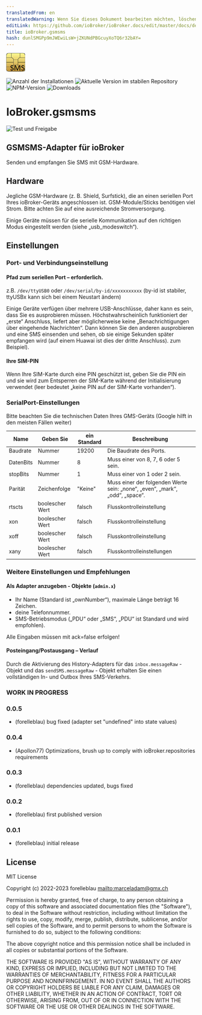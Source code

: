 ```yaml
---
translatedFrom: en
translatedWarning: Wenn Sie dieses Dokument bearbeiten möchten, löschen Sie bitte das Feld "translationsFrom". Andernfalls wird dieses Dokument automatisch erneut übersetzt
editLink: https://github.com/ioBroker/ioBroker.docs/edit/master/docs/de/adapterref/iobroker.gsmsms/README.md
title: ioBroker.gsmsms
hash: dunlSMGPp9mJWEwiLsW+jZKUNdPBGcuyXoTQ6r32bAY=
---
```

![Logo](../../../en/adapterref/iobroker.gsmsms/admin/gsmsms.png)

![Anzahl der Installationen](https://iobroker.live/badges/gsmsms-installed.svg)
![Aktuelle Version im stabilen Repository](https://iobroker.live/badges/gsmsms-stable.svg)
![NPM-Version](https://img.shields.io/npm/v/iobroker.gsmsms.svg)
![Downloads](https://img.shields.io/npm/dm/iobroker.gsmsms.svg)

# IoBroker.gsmsms
![Test und Freigabe](https://github.com/forelleblau/ioBroker.gsmsms/workflows/Test%20and%20Release/badge.svg)

## GSMSMS-Adapter für ioBroker
Senden und empfangen Sie SMS mit GSM-Hardware.

## Hardware
Jegliche GSM-Hardware (z. B. Shield, Surfstick), die an einen seriellen Port Ihres ioBroker-Geräts angeschlossen ist.
GSM-Module/Sticks benötigen viel Strom. Bitte achten Sie auf eine ausreichende Stromversorgung.

Einige Geräte müssen für die serielle Kommunikation auf den richtigen Modus eingestellt werden (siehe „usb_modeswitch“).

## Einstellungen
### Port- und Verbindungseinstellung
#### Pfad zum seriellen Port – erforderlich.
z.B. `/dev/ttyUSB0` oder `/dev/serial/by-id/xxxxxxxxxxx` (by-id ist stabiler, ttyUSBx kann sich bei einem Neustart ändern)

Einige Geräte verfügen über mehrere USB-Anschlüsse, daher kann es sein, dass Sie es ausprobieren müssen. Höchstwahrscheinlich funktioniert der „erste“ Anschluss, liefert aber möglicherweise keine „Benachrichtigungen über eingehende Nachrichten“. Dann können Sie den anderen ausprobieren und eine SMS einsenden und sehen, ob sie einige Sekunden später empfangen wird (auf einem Huawai ist dies der dritte Anschluss). zum Beispiel).

#### Ihre SIM-PIN
Wenn Ihre SIM-Karte durch eine PIN geschützt ist, geben Sie die PIN ein und sie wird zum Entsperren der SIM-Karte während der Initialisierung verwendet (leer bedeutet „keine PIN auf der SIM-Karte vorhanden“).

<!--

#### Verbindungsmodus
##### Immer offen
Öffnet eine Modemverbindung, sobald der Adapter gestartet wird. Eingehende und ausgehende SMS werden sofort zugestellt. SMS, die während des Ausfalls des Adapters eingehen, werden vom nächsten Adapter zugestellt – beim Start (je nach Kapazität Ihrer SIM-Karte).

##### Abrufintervall
Ausgehende SMS werden sofort versendet. Eingehende SMS werden periodisch im angegebenen Intervall abgerufen. Eine Modemverbindung wird nur zum Senden und Empfangen von SMS geöffnet.

##### Nur senden
Der Adapter dient ausschließlich zum Versenden von SMS. Alle eingehenden SMS werden ignoriert (möglicherweise auf der SIM-Karte gespeichert, aber nicht auf den Adapter abgerufen).
->

### GSM-Einstellungen
Um den SIM-Speicher nicht zu erschöpfen, werden alle SMS nach der Zustellung/Lesung von der SIM-Karte gelöscht. Verwenden Sie z.B. der „Verlauf“-Adapter zum Speichern Ihrer Nachrichten oder jede andere praktische Lösung.

| Name | Geben Sie | ein Standard | Beschreibung |
| --------------------------- | ------- | ------------------------- | -------------------------------------------------------------------------------------------------------------------------------------------------------------------------------------------------------------------------------------------------------------------------------------------------------------- |
| Anzeige eingehender SMS | boolescher Wert | wahr | Ermöglicht dem Modem, den Empfang einer neuen SMS-Nachricht zu benachrichtigen. |
| Verkettung aktivieren | boolescher Wert | wahr | Empfangen Sie verkettete Nachrichten als eine. |
| Benutzerdefinierter Iinit-Befehl | Zeichenfolge | | Wenn Ihr Gerät einen benutzerdefinierten Initialisierungsbefehl benötigt, kann dieser bereitgestellt werden und wird nach der PIN-Prüfung verwendet. d. h. einige Geräte benötigen „AT+CPMS="SM", „SM“, „SM““, um den richtigen Speichersatz zu erhalten. Es wird erwartet, dass der Befehl `'OK'` zurückgibt (leer, bedeutet „kein benutzerdefinierter Befehl für init“). Bitte beachten Sie die technischen Daten Ihres GSM-Geräts. |
| CNMI, wenn Modem offen/geschlossen ist | Zeichenfolge | '2,1,0,2,0' / '2,0,2,2,1' | Legt fest, ob Nachrichten auf der SIM-Karte gespeichert oder sofort zugestellt werden. Bitte beachten Sie die technischen Daten Ihres GSM-Geräts. |

<!--| Anzeige eingehender Anrufe | boolescher Wert | falsch | Empfangen Sie das Ereignis `'onNewIncomingCall'` beim Empfang von Anrufen. |-->

### SerialPort-Einstellungen
Bitte beachten Sie die technischen Daten Ihres GMS-Geräts (Google hilft in den meisten Fällen weiter)

| Name | Geben Sie | ein Standard | Beschreibung |
| -------- | ------- | ------- | ------------------------------------------------------- |
| Baudrate | Nummer | 19200 | Die Baudrate des Ports. |
| DatenBits | Nummer | 8 | Muss einer von 8, 7, 6 oder 5 sein. |
| stopBits | Nummer | 1 | Muss einer von 1 oder 2 sein. |
| Parität | Zeichenfolge | "Keine"  | Muss einer der folgenden Werte sein: „none“, „even“, „mark“, „odd“, „space“. |
| rtscts | boolescher Wert | falsch | Flusskontrolleinstellung |
| xon | boolescher Wert | falsch | Flusskontrolleinstellung |
| xoff | boolescher Wert | falsch | Flusskontrolleinstellung |
| xany | boolescher Wert | falsch | Flusskontrolleinstellungen |

### Weitere Einstellungen und Empfehlungen
#### Als Adapter anzugeben - Objekte (`admin.x`)
- Ihr Name (Standard ist „ownNumber“), maximale Länge beträgt 16 Zeichen.
-   deine Telefonnummer.
- SMS-Betriebsmodus („PDU“ oder „SMS“, „PDU“ ist Standard und wird empfohlen).

Alle Eingaben müssen mit ack=false erfolgen!

#### Posteingang/Postausgang – Verlauf
Durch die Aktivierung des History-Adapters für das `inbox.messageRaw` - Objekt und das `sendSMS.messageRaw` - Objekt erhalten Sie einen vollständigen In- und Outbox Ihres SMS-Verkehrs.

<!--

#### SMS - Fehler
Wenn Fehler zurückgegeben werden und der Fehler vom Gerät stammt (der Austausch mit dem Gerät war also technisch erfolgreich), dann sollte in der Fehlermeldung ein Fehlercode aufgeführt sein, z. B. „+CMS-FEHLER: 500“. Die Fehlermeldung wird im Protokoll auf der Ebene „warn“ angezeigt und im Objekt `info.error` gespeichert.
Eine (unvollständige) Liste möglicher Fehlercodes und deren Bedeutung finden Sie z.B. unter <https://www.activexperts.com/sms-component/gsm-error-codes/>.
->

## Funktionalitäten
### SMS empfangen
Eingehende SMS werden in die `inbox.*` - Objekte geschrieben. `inbox.messageRaw` kann als Auslöser für weitere Vorgänge verwendet werden (z. B. eingehende SMS per E-Mail-Adapter weiterleiten).

### SMS senden
Um eine SMS zu senden, geben Sie `sendSMS.recipient, sendSMS.message` und optional `sendSMS.alert` ein und drücken Sie die `sendSMS.send` - Taste. Oder setzen Sie das `sendSMS.messageRaw` - Objekt mit einer Zeichenfolge in der folgenden Form und ack=false: `{"recipient": "Number", "message":"Yourtext", "alert":"false"}`.

Dieser Adapter stellt auch einen Kommunikationsblock für Blockly- und SendTo-Funktionen für andere Skripte bereit (sendTo("gsmsms._InstanceNo_", "send", {text: '_yourText_',recipient: '_phonenumber_', warning: '_false/true_'} );).

### AT+-Befehle ausführen
! Bitte stellen Sie sicher, dass Sie wissen, was Sie tun, wenn Sie AT+-Befehle festlegen. Es handelt sich um Ihre SIM-Karte/Ihr Gerät.

AT+Befehle werden mit der Einstellung `admin.atCommandSLR` im Format `AT+XXXXy` gesendet.
Senden Sie einen beliebigen Befehl, beachten Sie jedoch, dass Sie nur die letzte Zeile der Antwort sehen.

## Serialport-gsm
Dieser Adapter basiert auf den [SerialPort-GSM-Plugin](https://github.com/zabsalahid/serialport-gsm) zur Kommunikation mit GSM-Modems, hauptsächlich für SMS.

## Entwicklerhandbuch
Dieser Abschnitt richtet sich an den Entwickler. Es kann später gelöscht werden

### Erste Schritte
Sie sind fast fertig, es sind nur noch ein paar Schritte übrig:

1. Gehen Sie zu [main.js](main.js) und beginnen Sie mit dem Programmieren!

### Empfohlene Vorgehensweise
Wir haben einige [empfohlene Vorgehensweise](https://github.com/ioBroker/ioBroker.repositories#development-and-coding-best-practices) zur ioBroker-Entwicklung und Codierung im Allgemeinen zusammengestellt. Wenn Sie neu bei ioBroker oder Node.js sind, sollten Sie sie ausprobieren. Wenn Sie bereits erfahren sind, sollten Sie auch einen Blick darauf werfen – vielleicht lernen Sie etwas Neues :)

### Skripte in `package.json`
Zu Ihrer Bequemlichkeit sind mehrere NPM-Skripte vordefiniert. Sie können sie mit `npm run <scriptname>` ausführen.

| Skriptname | Beschreibung |
\|-------------\|-------------\|
\| `test:js` | Führt die Tests aus, die Sie in den `*.test.js`-Dateien definiert haben. |
\| `test:package` | Stellt sicher, dass Ihre `package.json` und `io-package.json` gültig sind. |
\| `test:unit` | Testet den Adapterstart mit Unit-Tests (schnell, erfordert aber möglicherweise Modul-Mocks, um zu funktionieren). |
\| `test:integration` | Testet den Adapterstart mit einer tatsächlichen Instanz von ioBroker. |
\| `test` | Führt einen minimalen Testlauf für Paketdateien und Ihre Tests durch. |
\| `check` | Führt eine Typprüfung Ihres Codes durch (ohne etwas zu kompilieren). |
\| `lint` | Führt `ESLint` aus, um Ihren Code auf Formatierungsfehler und potenzielle Fehler zu überprüfen. |
\| `release` | Erstellt eine neue Version, siehe [`@alcalzone/release-script`](https://github.com/AlCalzone/release-script#usage) für weitere Details. |

### Tests schreiben
Wenn es richtig gemacht wird, ist das Testen von Code von unschätzbarem Wert, denn es gibt Ihnen die Sicherheit, Ihren Code zu ändern und gleichzeitig genau zu wissen, ob und wann etwas kaputt geht. Eine gute Lektüre zum Thema testgetriebene Entwicklung ist <https://hackernoon.com/introduction-to-test-driven-development-tdd-61a13bc92d92>.
Obwohl das Schreiben von Tests vor dem Code auf den ersten Blick seltsam erscheinen mag, hat es ganz klare Vorteile.

Die Vorlage bietet Ihnen grundlegende Tests für die Adapter-Start- und Paketdateien.
Es wird empfohlen, dem Mix eigene Tests hinzuzufügen.

### Veröffentlichen des Adapters
Mithilfe von GitHub-Aktionen können Sie automatische Veröffentlichungen auf npm aktivieren, wenn Sie ein neues Git-Tag pushen, das der Form `v<major>.<minor>.<patch>` entspricht. Wir empfehlen Ihnen dringend, dies zu tun. Die notwendigen Schritte sind in `.github/workflows/test-and-release.yml` beschrieben.

Da Sie das Release-Skript installiert haben, können Sie ein neues Release erstellen, indem Sie einfach Folgendes aufrufen:

```bash
npm run release
```

Zusätzliche Befehlszeilenoptionen für das Release-Skript werden in der [Release-Script-Dokumentation](<https://github.com/AlCalzone/release-script#command-line> ) erläutert.

Um Ihren Adapter in ioBroker freizugeben, lesen Sie bitte die Dokumentation von [ioBroker.repositories](https://github.com/ioBroker/ioBroker.repositories#requirements-for-adapter-to-get-added-to-the-latest-repository).

### Testen Sie den Adapter manuell mit Dev-Server
Da Sie `dev-server` eingerichtet haben, können Sie damit Ihren Adapter ausführen, testen und debuggen.

Sie können `dev-server` starten, indem Sie von Ihrem Entwicklerverzeichnis aus aufrufen:

```bash
dev-server watch
```

Die ioBroker.admin-Schnittstelle ist dann unter <http://localhost:8081/> verfügbar

Weitere Einzelheiten finden Sie in den [Dokumentation zum „Dev-Server“.](https://github.com/ioBroker/dev-server#command-line).

## Changelog

<!--
	Placeholder for the next version (at the beginning of the line):
	### **WORK IN PROGRESS**
-->

### **WORK IN PROGRESS**

### 0.0.5

-   (forelleblau) bug fixed (adapter set "undefined" into state values)

### 0.0.4

-   (Apollon77) Optimizations, brush up to comply with ioBroker.repositories requirements

### 0.0.3

-   (forelleblau) dependencies updated, bugs fixed

### 0.0.2

-   (forelleblau) first published version

### 0.0.1

-   (forelleblau) initial release

## License

MIT License

Copyright (c) 2022-2023 forelleblau <mailto:marceladam@gmx.ch>

Permission is hereby granted, free of charge, to any person obtaining a copy
of this software and associated documentation files (the "Software"), to deal
in the Software without restriction, including without limitation the rights
to use, copy, modify, merge, publish, distribute, sublicense, and/or sell
copies of the Software, and to permit persons to whom the Software is
furnished to do so, subject to the following conditions:

The above copyright notice and this permission notice shall be included in all
copies or substantial portions of the Software.

THE SOFTWARE IS PROVIDED "AS IS", WITHOUT WARRANTY OF ANY KIND, EXPRESS OR
IMPLIED, INCLUDING BUT NOT LIMITED TO THE WARRANTIES OF MERCHANTABILITY,
FITNESS FOR A PARTICULAR PURPOSE AND NONINFRINGEMENT. IN NO EVENT SHALL THE
AUTHORS OR COPYRIGHT HOLDERS BE LIABLE FOR ANY CLAIM, DAMAGES OR OTHER
LIABILITY, WHETHER IN AN ACTION OF CONTRACT, TORT OR OTHERWISE, ARISING FROM,
OUT OF OR IN CONNECTION WITH THE SOFTWARE OR THE USE OR OTHER DEALINGS IN THE
SOFTWARE.

<!--